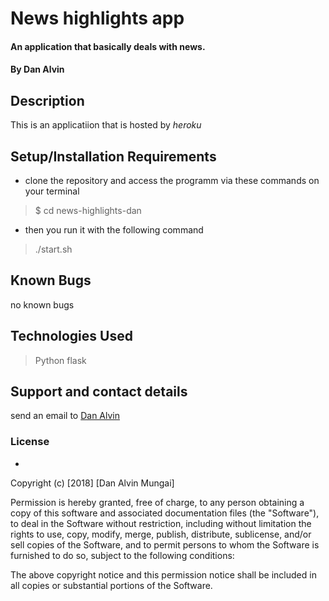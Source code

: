 # News highlights app
#### An application that basically deals with news.
#### By **Dan Alvin**
## Description
This is an applicatiion that is hosted by *heroku*
## Setup/Installation Requirements
* clone the repository and access the programm via these commands on your terminal
>$ cd news-highlights-dan

* then you run it with the following command 

> ./start.sh


## Known Bugs
no known bugs 
## Technologies Used
>Python
>flask
## Support and contact details
send an email to [Dan Alvin](mungaiwaituika@gmail.com) 
### License
*

Copyright (c) [2018] [Dan Alvin Mungai]

Permission is hereby granted, free of charge, to any person obtaining a copy
of this software and associated documentation files (the "Software"), to deal
in the Software without restriction, including without limitation the rights
to use, copy, modify, merge, publish, distribute, sublicense, and/or sell
copies of the Software, and to permit persons to whom the Software is
furnished to do so, subject to the following conditions:

The above copyright notice and this permission notice shall be included in all
copies or substantial portions of the Software.
